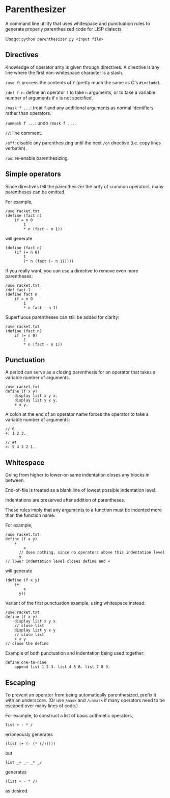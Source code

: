 # Parenthesizer

A command line utility that uses whitespace and punctuation rules to generate properly parenthesized code for LISP dialects.

Usage: `python parenthesizer.py <input file>`

## Directives

Knowledge of operator arity is given through directives. A directive is any line where the first non-whitespace character is a slash.

`/use f`: process the contents of `f` (pretty much the same as C's `#include`).

`/def f n`: define an operator `f` to take `n` arguments, or to take a variable number of arguments if `n` is not specified.

`/mask f ...`: treat `f` and any additional arguments as normal identifiers rather than operators.

`/unmask f ...`: undo `/mask f ...`.

`//`: line comment.

`/off`: disable any parenthesizing until the next `/on` directive (i.e. copy lines verbatim).

`/on`: re-enable parenthesizing.

## Simple operators

Since directives tell the parenthesizer the arity of common operators, many parentheses can be omitted.

For example,
```racket
/use racket.txt
(define (fact n)
    if = n 0
        1
        * n (fact - n 1))
```
will generate
```racket
(define (fact n)
    (if (= n 0)
        1
        (* n (fact (- n 1)))))
```

If you really want, you can use a directive to remove even more parentheses:
```racket
/use racket.txt
/def fact 1
(define fact n
    if = n 0
        1
        * n fact - n 1)
```

Superfluous parentheses can still be added for clarity:
```racket
/use racket.txt
(define (fact n)
    if (= n 0)
        1
        * n (fact - n 1))
```

## Punctuation

A period can serve as a closing parenthesis for an operator that takes a variable number of arguments.

```racket
/use racket.txt
define (f x y) 
    display list x y x.
    display list y x y.
    + x y.
```

A colon at the end of an operator name forces the operator to take a variable number of arguments:
```
// 6
+: 1 2 3.

// #t
>: 5 4 3 2 1.
```

## Whitespace

Going from higher to lower-or-same indentation closes any blocks in between.

End-of-file is treated as a blank line of lowest possible indentation level.

Indentations are preserved after addition of parentheses.

These rules imply that any arguments to a function must be indented more than the function name.

For example,
```racket
/use racket.txt
define (f x y)
    +
        x
      // does nothing, since no operators above this indentation level
      y
// lower indentation level closes define and + 
```
will generate
```racket
(define (f x y)
    (+
        x
      y))
```

Variant of the first punctuation example, using whitespace instead:
```racket
/use racket.txt
define (f x y)
    display list x y x
    // close list
    display list y x y
    // close list
    + x y
// close the define
```

Example of both punctuation and indentation being used together:
```racket
define one-to-nine
    append list 1 2 3. list 4 5 6. list 7 8 9.
```

## Escaping

To prevent an operator from being automatically parenthesized, prefix it with an underscore. (Or use `/mask` and `/unmask` if many operators need to be escaped over many lines of code.)

For example, to construct a list of basic arithmetic operators,
```racket
list + - * /
```
erroneously generates
```racket
(list (+ (- (* (/)))))
```
but

```racket
list _+ _- _* _/
```
generates
```racket
(list + - * /)
```
as desired.
